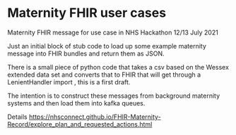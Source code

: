 # Maternity FHIR user cases
Maternity FHIR message for use case in NHS Hackathon 12/13 July 2021

Just an initial block of stub code to load up some example maternity message into FHIR bundles and return them as JSON.

There is a small piece of python code that takes a csv based on the Wessex extended data set and converts that to FHIR that will get through a LenientHandler import ,  this is a first draft.

The intention is to construct these messages from background maternity systems and then load them into kafka queues.

Details 
https://nhsconnect.github.io/FHIR-Maternity-Record/explore_plan_and_requested_actions.html
